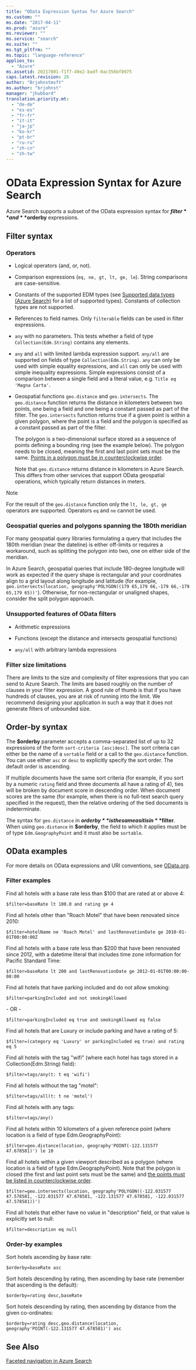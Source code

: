 ```yaml
---
title: "OData Expression Syntax for Azure Search"
ms.custom: ""
ms.date: "2017-04-11"
ms.prod: "azure"
ms.reviewer: ""
ms.service: "search"
ms.suite: ""
ms.tgt_pltfrm: ""
ms.topic: "language-reference"
applies_to:
  - "Azure"
ms.assetid: 20217801-f1f7-49e2-badf-0ac356bf8975
caps.latest.revision: 26
author: "Brjohnstmsft"
ms.author: "brjohnst"
manager: "jhubbard"
translation.priority.mt:
  - "de-de"
  - "es-es"
  - "fr-fr"
  - "it-it"
  - "ja-jp"
  - "ko-kr"
  - "pt-br"
  - "ru-ru"
  - "zh-cn"
  - "zh-tw"
---
```

# OData Expression Syntax for Azure Search
  Azure Search supports a subset of the OData expression syntax for **$filter** and **$orderby** expressions.  

## Filter syntax

### Operators  

-   Logical operators (and, or, not).  

-   Comparison expressions (`eq, ne, gt, lt, ge, le`). String comparisons are case-sensitive.  

-   Constants of the supported EDM types (see [Supported data types &#40;Azure Search&#41;](supported-data-types.md) for a list of supported types). Constants of collection types are not supported.  

-   References to field names. Only `filterable` fields can be used in filter expressions.  

-   `any` with no parameters. This tests whether a field of type `Collection(Edm.String)` contains any elements.  

-   `any` and `all` with limited lambda expression support. `any/all` are supported on fields of type `Collection(Edm.String)`. `any` can only be used with simple equality expressions, and `all` can only be used with simple inequality expressions. Simple expressions consist of a comparison between a single field and a literal value, e.g. `Title eq 'Magna Carta'`.  

-   Geospatial functions `geo.distance` and `geo.intersects`. The `geo.distance` function returns the distance in kilometers between two points, one being a field and one being a constant passed as part of the filter. The `geo.intersects` function returns true if a given point is within a given polygon, where the point is a field and the polygon is specified as a constant passed as part of the filter.  

    The polygon is a two-dimensional surface stored as a sequence of points defining a bounding ring (see the example below). The polygon needs to be closed, meaning the first and last point sets must be the same. [Points in a polygon must be in counterclockwise order](https://msdn.microsoft.com/library/azure/dn798938.aspx#Anchor_1).

    Note that `geo.distance` returns distance in kilometers in Azure Search. This differs from other services that support OData geospatial operations, which typically return distances in meters.  

> [!NOTE]  
>  For the result of the `geo.distance` function only the `lt, le, gt, ge` operators are supported. Operators `eq` and `ne` cannot be used.  

### Geospatial queries and polygons spanning the 180th meridian  
 For many geospatial query libraries formulating a query that includes the 180th meridian (near the dateline) is either off-limits or requires a workaround, such as splitting the polygon into two, one on either side of the meridian.  

 In Azure Search, geospatial queries that include 180-degree longitude will work as expected if the query shape is rectangular and your coordinates align to a grid layout along longitude and latitude (for example, `geo.intersects(location, geography'POLYGON((179 65,179 66,-179 66,-179 65,179 65))'`). Otherwise, for non-rectangular or unaligned shapes, consider the split polygon approach.  

###  <a name="bkmk_unsupported"></a> Unsupported features of OData filters  

-   Arithmetic expressions  

-   Functions (except the distance and intersects geospatial functions)  

-   `any/all` with arbitrary lambda expressions  

###  <a name="bkmk_limits"></a> Filter size limitations  
 There are limits to the size and complexity of filter expressions that you can send to Azure Search. The limits are based roughly on the number of clauses in your filter expression. A good rule of thumb is that if you have hundreds of clauses, you are at risk of running into the limit. We recommend designing your application in such a way that it does not generate filters of unbounded size.  

## Order-by syntax

The **$orderby** parameter accepts a comma-separated list of up to 32 expressions of the form `sort-criteria [asc|desc]`. The sort criteria can either be the name of a `sortable` field or a call to the `geo.distance` function. You can use either `asc` or `desc` to explicitly specify the sort order. The default order is ascending.

If multiple documents have the same sort criteria (for example, if you sort by a numeric `rating` field and three documents all have a rating of 4), ties will be broken by document score in descending order. When document scores are the same (for example, when there is no full-text search query specified in the request), then the relative ordering of the tied documents is indeterminate.

The syntax for `geo.distance` in **$orderby** is the same as it is in **$filter**. When using `geo.distance` in **$orderby**, the field to which it applies must be of type `Edm.GeographyPoint` and it must also be `sortable`.  

##  <a name="bkmk_examples"></a> OData examples
 For more details on OData expressions and URI conventions, see [OData.org](http://odata.org).  

### Filter examples  

 Find all hotels with a base rate less than $100 that are rated at or above 4:  

```  
$filter=baseRate lt 100.0 and rating ge 4  
```  

 Find all hotels other than "Roach Motel" that have been renovated since 2010:  

```  
$filter=hotelName ne 'Roach Motel' and lastRenovationDate ge 2010-01-01T00:00:00Z  
```  

 Find all hotels with a base rate less than $200 that have been renovated since 2012, with a datetime literal that includes time zone information for Pacific Standard Time:  

```  
$filter=baseRate lt 200 and lastRenovationDate ge 2012-01-01T00:00:00-08:00  
```  

 Find all hotels that have parking included and do not allow smoking:  

```  
$filter=parkingIncluded and not smokingAllowed  
```  

 \- OR -  

```  
$filter=parkingIncluded eq true and smokingAllowed eq false  
```  

 Find all hotels that are Luxury or include parking and have a rating of 5:  

```  
$filter=(category eq 'Luxury' or parkingIncluded eq true) and rating eq 5  
```  

 Find all hotels with the tag "wifi" (where each hotel has tags stored in a Collection(Edm.String) field):  

```  
$filter=tags/any(t: t eq 'wifi')  
```  

 Find all hotels without the tag "motel":  

```  
$filter=tags/all(t: t ne 'motel')  
```  

 Find all hotels with any tags:  

```  
$filter=tags/any()  
```  

 Find all hotels within 10 kilometers of a given reference point (where location is a field of type Edm.GeographyPoint):  

```  
$filter=geo.distance(location, geography'POINT(-122.131577 47.678581)') le 10  
```  

 Find all hotels within a given viewport described as a polygon (where location is a field of type Edm.GeographyPoint). Note that the polygon is closed (the first and last point sets must be the same) and [the points must be listed in counterclockwise order](https://msdn.microsoft.com/library/azure/dn798938.aspx#Anchor_1).

```  
$filter=geo.intersects(location, geography'POLYGON((-122.031577 47.578581, -122.031577 47.678581, -122.131577 47.678581, -122.031577 47.578581))')  
```  

 Find all hotels that either have no value in "description" field, or that value is explicitly set to null:  

```  
$filter=description eq null  
```  

### Order-by examples

Sort hotels ascending by base rate:

```
$orderby=baseRate asc
```

Sort hotels descending by rating, then ascending by base rate (remember that ascending is the default):

```
$orderby=rating desc,baseRate
```

Sort hotels descending by rating, then ascending by distance from the given co-ordinates:

```
$orderby=rating desc,geo.distance(location, geography'POINT(-122.131577 47.678581)') asc
```

## See Also  
 [Faceted navigation in Azure Search](https://azure.microsoft.com/documentation/articles/search-faceted-navigation/)  
